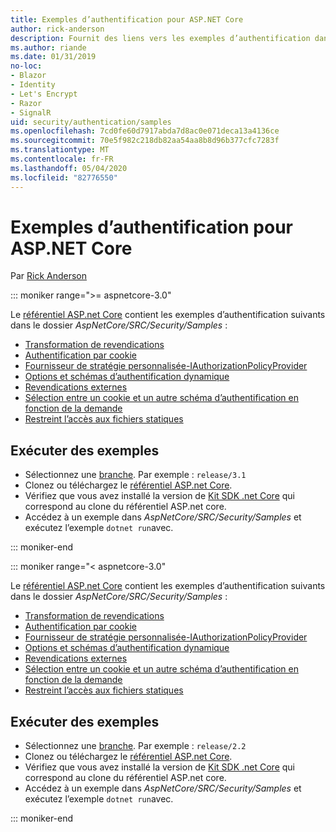 ```yaml
---
title: Exemples d’authentification pour ASP.NET Core
author: rick-anderson
description: Fournit des liens vers les exemples d’authentification dans le référentiel ASP.NET Core.
ms.author: riande
ms.date: 01/31/2019
no-loc:
- Blazor
- Identity
- Let's Encrypt
- Razor
- SignalR
uid: security/authentication/samples
ms.openlocfilehash: 7cd0fe60d7917abda7d8ac0e071deca13a4136ce
ms.sourcegitcommit: 70e5f982c218db82aa54aa8b8d96b377cfc7283f
ms.translationtype: MT
ms.contentlocale: fr-FR
ms.lasthandoff: 05/04/2020
ms.locfileid: "82776550"
---
```

# <a name="authentication-samples-for-aspnet-core"></a>Exemples d’authentification pour ASP.NET Core

Par [Rick Anderson](https://twitter.com/RickAndMSFT)

::: moniker range=">= aspnetcore-3.0"

Le [référentiel ASP.net Core](https://github.com/dotnet/AspNetCore) contient les exemples d’authentification suivants dans le dossier *AspNetCore/SRC/Security/Samples* :

* [Transformation de revendications](https://github.com/dotnet/AspNetCore/tree/release/3.1/src/Security/samples/ClaimsTransformation)
* [Authentification par cookie](https://github.com/dotnet/AspNetCore/tree/release/3.1/src/Security/samples/Cookies)
* [Fournisseur de stratégie personnalisée-IAuthorizationPolicyProvider](https://github.com/dotnet/AspNetCore/tree/release/3.1/src/Security/samples/CustomPolicyProvider)
* [Options et schémas d’authentification dynamique](https://github.com/dotnet/AspNetCore/tree/release/3.1/src/Security/samples/DynamicSchemes)
* [Revendications externes](https://github.com/dotnet/AspNetCore/tree/release/3.1/src/Security/samples/Identity.ExternalClaims)
* [Sélection entre un cookie et un autre schéma d’authentification en fonction de la demande](https://github.com/dotnet/AspNetCore/tree/release/3.1/src/Security/samples/PathSchemeSelection)
* [Restreint l’accès aux fichiers statiques](https://github.com/dotnet/AspNetCore/tree/release/3.1/src/Security/samples/StaticFilesAuth)

## <a name="run-the-samples"></a>Exécuter des exemples

* Sélectionnez une [branche](https://github.com/dotnet/AspNetCore). Par exemple : `release/3.1`
* Clonez ou téléchargez le [référentiel ASP.net Core](https://github.com/dotnet/AspNetCore).
* Vérifiez que vous avez installé la version de [Kit SDK .net Core](https://dotnet.microsoft.com/download/dotnet-core) qui correspond au clone du référentiel ASP.net core.
* Accédez à un exemple dans *AspNetCore/SRC/Security/Samples* et exécutez l’exemple `dotnet run`avec.

::: moniker-end

::: moniker range="< aspnetcore-3.0"

Le [référentiel ASP.net Core](https://github.com/dotnet/AspNetCore) contient les exemples d’authentification suivants dans le dossier *AspNetCore/SRC/Security/Samples* :

* [Transformation de revendications](https://github.com/dotnet/AspNetCore/tree/release/2.2/src/Security/samples/ClaimsTransformation)
* [Authentification par cookie](https://github.com/dotnet/AspNetCore/tree/release/2.2/src/Security/samples/Cookies)
* [Fournisseur de stratégie personnalisée-IAuthorizationPolicyProvider](https://github.com/dotnet/AspNetCore/tree/release/2.2/src/Security/samples/CustomPolicyProvider)
* [Options et schémas d’authentification dynamique](https://github.com/dotnet/AspNetCore/tree/release/2.2/src/Security/samples/DynamicSchemes)
* [Revendications externes](https://github.com/dotnet/AspNetCore/tree/release/2.2/src/Security/samples/Identity.ExternalClaims)
* [Sélection entre un cookie et un autre schéma d’authentification en fonction de la demande](https://github.com/dotnet/AspNetCore/tree/release/2.2/src/Security/samples/PathSchemeSelection)
* [Restreint l’accès aux fichiers statiques](https://github.com/dotnet/AspNetCore/tree/release/2.2/src/Security/samples/StaticFilesAuth)

## <a name="run-the-samples"></a>Exécuter des exemples

* Sélectionnez une [branche](https://github.com/dotnet/AspNetCore). Par exemple : `release/2.2`
* Clonez ou téléchargez le [référentiel ASP.net Core](https://github.com/dotnet/AspNetCore).
* Vérifiez que vous avez installé la version de [Kit SDK .net Core](https://dotnet.microsoft.com/download/dotnet-core) qui correspond au clone du référentiel ASP.net core.
* Accédez à un exemple dans *AspNetCore/SRC/Security/Samples* et exécutez l’exemple `dotnet run`avec.

::: moniker-end

